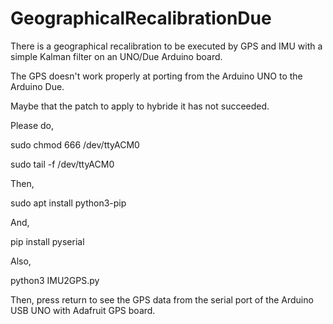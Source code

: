# GeographicalRecalibrationDue
There is a geographical recalibration to be executed by GPS and IMU with a simple Kalman filter on an UNO/Due Arduino board.

The GPS doesn't work properly at porting from the Arduino UNO to the Arduino Due.

Maybe that the patch to apply to hybride it has not succeeded.

Please do,

sudo chmod 666 /dev/ttyACM0

sudo tail -f /dev/ttyACM0

Then,

sudo apt install python3-pip

And,

pip install pyserial

Also,

python3 IMU2GPS.py

Then, press return to see the GPS data from the serial port of the Arduino USB UNO with Adafruit GPS board.
